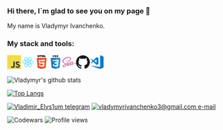 ### Hi there, I`m glad to see you on my page 👋
My name is Vladymyr Ivanchenko. 

### My stack and tools:
<img align="left" alt="JavaScript" width="32px" src="https://raw.githubusercontent.com/github/explore/80688e429a7d4ef2fca1e82350fe8e3517d3494d/topics/javascript/javascript.png" />
<img align="left" alt="React" width="32px" src="https://raw.githubusercontent.com/github/explore/80688e429a7d4ef2fca1e82350fe8e3517d3494d/topics/react/react.png" />
<img align="left" alt="HTML5" width="32px" src="https://raw.githubusercontent.com/github/explore/80688e429a7d4ef2fca1e82350fe8e3517d3494d/topics/html/html.png" />
<img align="left" alt="CSS3" width="32px" src="https://raw.githubusercontent.com/github/explore/80688e429a7d4ef2fca1e82350fe8e3517d3494d/topics/css/css.png" />
<img align="left" alt="Sass" width="32px" src="https://raw.githubusercontent.com/github/explore/80688e429a7d4ef2fca1e82350fe8e3517d3494d/topics/sass/sass.png" />
<img align="left" alt="GitHub" width="32px" src="https://raw.githubusercontent.com/github/explore/78df643247d429f6cc873026c0622819ad797942/topics/github/github.png" />
<img alt="Visual Studio Code" width="32px" src="https://raw.githubusercontent.com/github/explore/80688e429a7d4ef2fca1e82350fe8e3517d3494d/topics/visual-studio-code/visual-studio-code.png" />


![Vladymyr's github stats](https://github-readme-stats.vercel.app/api?username=created-with-love&show_icons=true&theme=radical)


[![Top Langs](https://github-readme-stats.vercel.app/api/top-langs/?username=anuraghazra&layout=compact)](https://github.com/anuraghazra/github-readme-stats)





  [![Vladimir_Elys1um telegram](https://img.shields.io/badge/Telegram-%40Vladimir_Elys1um-blue?style=plastic&logo=telegram&link=https://t.me/Vladimir_Elys1um)](https://t.me/Vladimir_Elys1um)
  [![vladymyrivanchenko3@gmail.com e-mail](https://img.shields.io/badge/Gmail-vladymyrivanchenko3@gmail.com-red?style=plastic&logo=gmail&link=mailto:vladymyrivanchenko3@gmail.com)](mailto:vladymyrivanchenko3@gmail.com)




![Codewars](https://www.codewars.com/users/created-with-love/badges/micro)
![Profile views](https://gpvc.arturio.dev/created-with-love)

